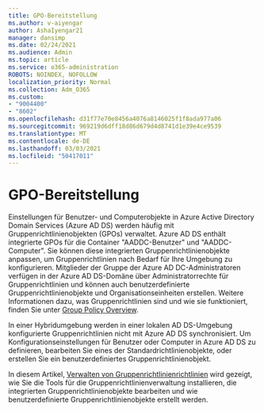 ```yaml
---
title: GPO-Bereitstellung
ms.author: v-aiyengar
author: AshaIyengar21
manager: dansimp
ms.date: 02/24/2021
ms.audience: Admin
ms.topic: article
ms.service: o365-administration
ROBOTS: NOINDEX, NOFOLLOW
localization_priority: Normal
ms.collection: Adm_O365
ms.custom:
- "9004400"
- "8602"
ms.openlocfilehash: d31f77e70e8456a4076a8146025f1f8ada977a06
ms.sourcegitcommit: 969219d6dff18d86d679d4d8741d1e39e4ce9539
ms.translationtype: MT
ms.contentlocale: de-DE
ms.lasthandoff: 03/03/2021
ms.locfileid: "50417011"
---
```

# <a name="gpo-deployment"></a>GPO-Bereitstellung

Einstellungen für Benutzer- und Computerobjekte in Azure Active Directory Domain Services (Azure AD DS) werden häufig mit Gruppenrichtlinienobjekten (GPOs) verwaltet. Azure AD DS enthält integrierte GPOs für die Container "AADDC-Benutzer" und "AADDC-Computer". Sie können diese integrierten Gruppenrichtlinienobjekte anpassen, um Gruppenrichtlinien nach Bedarf für Ihre Umgebung zu konfigurieren. Mitglieder der Gruppe der Azure AD DC-Administratoren verfügen in der Azure AD DS-Domäne über Administratorrechte für Gruppenrichtlinien und können auch benutzerdefinierte Gruppenrichtlinienobjekte und Organisationseinheiten erstellen. Weitere Informationen dazu, was Gruppenrichtlinien sind und wie sie funktioniert, finden Sie unter [Group Policy Overview](https://docs.microsoft.com/previous-versions/windows/it-pro/windows-server-2012-R2-and-2012/hh831791(v=ws.11)).

In einer Hybridumgebung werden in einer lokalen AD DS-Umgebung konfigurierte Gruppenrichtlinien nicht mit Azure AD DS synchronisiert. Um Konfigurationseinstellungen für Benutzer oder Computer in Azure AD DS zu definieren, bearbeiten Sie eines der Standardrichtlinienobjekte, oder erstellen Sie ein benutzerdefiniertes Gruppenrichtlinienobjekt.

In diesem Artikel, [Verwalten von Gruppenrichtlinienrichtlinien](https://docs.microsoft.com/azure/active-directory-domain-services/manage-group-policy) wird gezeigt, wie Sie die Tools für die Gruppenrichtlinienverwaltung installieren, die integrierten Gruppenrichtlinienobjekte bearbeiten und wie benutzerdefinierte Gruppenrichtlinienobjekte erstellt werden.
